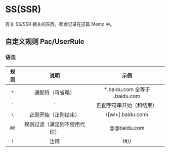 # SS(SSR)

有关 SS/SSR 相关的东西，都会记录在这篇 Memo 中。

## 自定义规则 Pac/UserRule

### 语法

| 规则  |             说明             |             示例              |
| :---: | :--------------------------: | :---------------------------: |
|  `*`  |       通配符（可省略）       | *.baidu.com 全等于 .baidu.com |
|  `|`  |   匹配字符串开始（和结束）   |       \|www.lionad.art        |
|  `\`  |     正则开始（正则结束）     |      \\[\w+].baidu.com\\      |
| `@@`  | 规则过滤（满足则不使用代理） |          @@baidu.com          |
|  `!`  |             注释             |             !#//              |